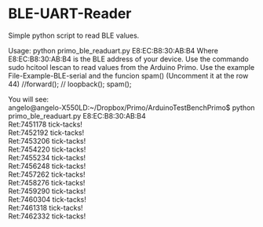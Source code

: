 # BLE-UART-Reader
Simple python script to read BLE values.

Usage: python primo_ble_readuart.py E8:EC:B8:30:AB:B4
Where E8:EC:B8:30:AB:B4 is the BLE address of your device. Use the commando sudo hcitool lescan to read values from the Arduino Primo. 
Use the example File-Example-BLE-serial
and the funcion spam()
(Uncomment it at the row 44)
  //forward();
  // loopback();
   spam();

You will see:<br>
angelo@angelo-X550LD:~/Dropbox/Primo/ArduinoTestBenchPrimo$ python primo_ble_readuart.py E8:EC:B8:30:AB:B4<br>
Ret:7451178 tick-tacks!<br>
Ret:7452192 tick-tacks!<br>
Ret:7453206 tick-tacks!<br>
Ret:7454220 tick-tacks!<br>
Ret:7455234 tick-tacks!<br>
Ret:7456248 tick-tacks!<br>
Ret:7457262 tick-tacks!<br>
Ret:7458276 tick-tacks!<br>
Ret:7459290 tick-tacks!<br>
Ret:7460304 tick-tacks!<br>
Ret:7461318 tick-tacks!<br>
Ret:7462332 tick-tacks!<br>
<br>
